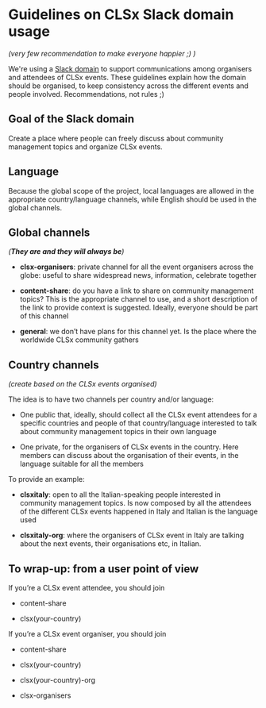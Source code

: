 # Guidelines on CLSx Slack domain usage
*(very few recommendation to make everyone happier ;) )*

We're using a [Slack domain](https://clsx.slack.org) to support communications among organisers and attendees of CLSx events. These guidelines explain how the domain should be organised, to keep consistency across the different events and people involved. Recommendations, not rules ;)

## Goal of the Slack domain

Create a place where people can freely discuss about community management topics and organize CLSx events.

## Language

Because the global scope of the project, local languages are allowed in the appropriate country/language channels, while English should be used in the global channels.

## Global channels

*(**They are and they will always be**)*

* **clsx-organisers**: private channel for all the event organisers across the globe: useful to share widespread news, information, celebrate together

* **content-share**: do you have a link to share on community management topics? This is the appropriate channel to use, and a short description of the link to provide context is suggested. Ideally, everyone should be part of this channel

* **general**: we don’t have plans for this channel yet. Is the place where the worldwide CLSx community gathers

## Country channels

*(create based on the CLSx events organised)*

The idea is to have two channels per country and/or language:

* One public that, ideally, should collect all the CLSx event attendees for a specific countries and people of that country/language interested to talk about community management topics in their own language

* One private, for the organisers of CLSx events in the country. Here members can discuss about the organisation of their events, in the language suitable for all the members

To provide an example:

* **clsxitaly**: open to all the Italian-speaking people interested in community management topics. Is now composed by all the attendees of the different CLSx events happened in Italy and Italian is the language used

* **clsxitaly-org**: where the organisers of CLSx event in Italy are talking about the next events, their organisations etc, in Italian.

## To wrap-up: from a user point of view

If you’re a CLSx event attendee, you should join

* content-share

* clsx(your-country)

If you’re a CLSx event organiser, you should join

* content-share

* clsx(your-country)

* clsx(your-country)-org

* clsx-organisers


